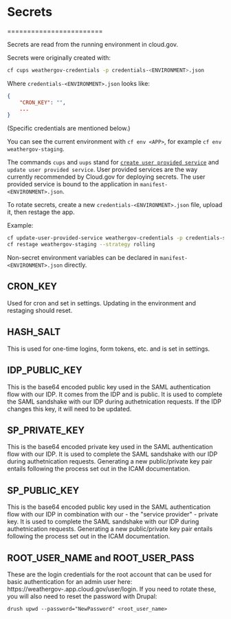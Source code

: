 # Secrets
========================

Secrets are read from the running environment in cloud.gov.

Secrets were originally created with:

```sh
cf cups weathergov-credentials -p credentials-<ENVIRONMENT>.json
```

Where `credentials-<ENVIRONMENT>.json` looks like:

```json
{
    "CRON_KEY": "",
    ...
}
```

(Specific credentials are mentioned below.)

You can see the current environment with `cf env <APP>`, for example `cf env weathergov-staging`.

The commands `cups` and `uups` stand for [`create user provided service`](https://docs.cloudfoundry.org/devguide/services/user-provided.html) and `update user provided service`. User provided services are the way currently recommended by Cloud.gov for deploying secrets. The user provided service is bound to the application in `manifest-<ENVIRONMENT>.json`.

To rotate secrets, create a new `credentials-<ENVIRONMENT>.json` file, upload it, then restage the app.

Example:

```bash
cf update-user-provided-service weathergov-credentials -p credentials-staging.json
cf restage weathergov-staging --strategy rolling
```

Non-secret environment variables can be declared in `manifest-<ENVIRONMENT>.json` directly.

## CRON_KEY

Used for cron and set in settings. Updating in the environment and restaging should reset.

## HASH_SALT

This is used for one-time logins, form tokens, etc. and is set in settings. 

## IDP_PUBLIC_KEY

This is the base64 encoded public key used in the SAML authentication flow with our IDP. It comes from the IDP and is public. It is used to complete the SAML sandshake with our IDP during authetnication requests. If the IDP changes this key, it will need to be updated.

## SP_PRIVATE_KEY

This is the base64 encoded private key used in the SAML authentication flow with our IDP. It is used to complete the SAML sandshake with our IDP during authetnication requests. Generating a new public/private key pair entails following the process set out in the ICAM documentation.

## SP_PUBLIC_KEY

This is the base64 encoded public key used in the SAML authentication flow with our IDP in combination with our - the "service provider" - private key. It is used to complete the SAML sandshake with our IDP during authetnication requests. Generating a new public/private key pair entails following the process set out in the ICAM documentation.

## ROOT_USER_NAME and ROOT_USER_PASS

These are the login credentials for the root account that can be used for basic authentication for an admin user here: https://weathergov-<environment>.app.cloud.gov/user/login. If you need to rotate these, you will also need to reset the password with Drupal: 

`drush upwd --password="NewPassword" <root_user_name>`
